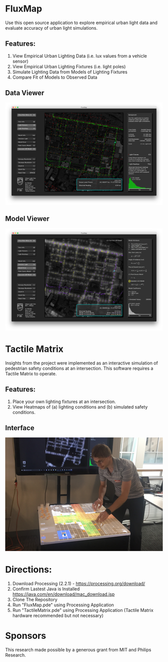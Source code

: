 # FluxMap
Use this open source application to explore empirical urban light data and evaluate accuracy of urban light simulations.

## Features:
1. View Empirical Urban Lighting Data (i.e. lux values from a vehicle sensor)
2. View Empirical Urban Lighting Fixtures (i.e. light poles)
3. Simulate Lighting Data from Models of Lighting Fixtures
4. Compare Fit of Models to Observed Data

## Data Viewer
 ![FluxMap](Processing/FluxMap/screenshots/dataView.png "Light Data Viewer")

## Model Viewer
 ![FluxMap](Processing/FluxMap/screenshots/modelView.png "Light Model Viewer")

# Tactile Matrix
Insights from the project were implemented as an interactive simulation of pedestrian safety conditions at an intersection. This software requires a Tactile Matrix to operate.

## Features:
1. Place your own lighting fixtures at an intersection.
2. View Heatmaps of (a) lighting conditions and (b) simulated safety conditions.

## Interface
 ![TactileMatrix](Processing/TactileMatrix/screenshots/tactilematrix.jpg "Ira Winder with Tactile Matrix")

# Directions:
1. Download Processing (2.2.1) - https://processing.org/download/
2. Confirm Lastest Java is Installed https://java.com/en/download/mac_download.jsp
3. Clone The Repository
4. Run "FluxMap.pde" using Processing Application
4. Run "TactileMatrix.pde" using Processing Application (Tactile Matrix hardware recommended but not necessary)

# Sponsors
This research made possible by a generous grant from MIT and Philips Research.
